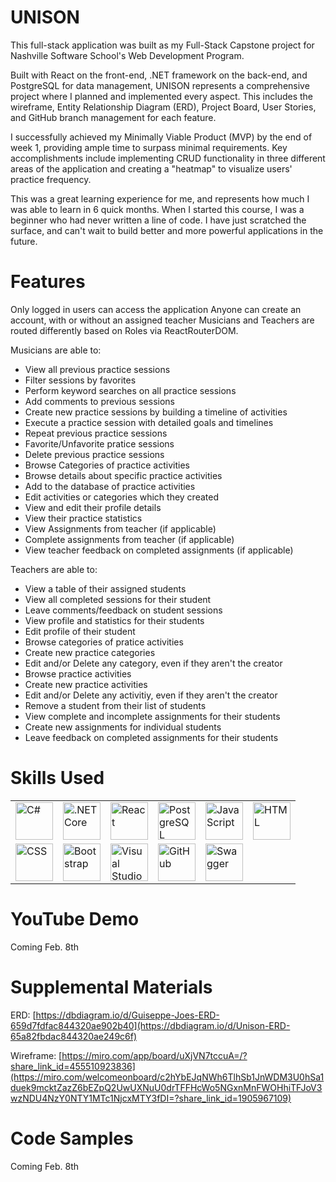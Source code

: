 UNISON
================
This full-stack application was built as my Full-Stack Capstone project for Nashville Software School's Web Development Program.

Built with React on the front-end, .NET framework on the back-end, and PostgreSQL for data management, UNISON represents a comprehensive project where I planned and implemented every aspect. This includes the wireframe, Entity Relationship Diagram (ERD), Project Board, User Stories, and GitHub branch management for each feature.

I successfully achieved my Minimally Viable Product (MVP) by the end of week 1, providing ample time to surpass minimal requirements. Key accomplishments include implementing CRUD functionality in three different areas of the application and creating a "heatmap" to visualize users' practice frequency.

This was a great learning experience for me, and represents how much I was able to learn in 6 quick months. When I started this course, I was a beginner who had never written a line of code. I have just scratched the surface, and can't wait to build better and more powerful applications in the future.


Features
============
Only logged in users can access the application
Anyone can create an account, with or without an assigned teacher
Musicians and Teachers are routed differently based on Roles via ReactRouterDOM.

Musicians are able to:
- View all previous practice sessions
- Filter sessions by favorites
- Perform keyword searches on all practice sessions
- Add comments to previous sessions
- Create new practice sessions by building a timeline of activities
- Execute a practice session with detailed goals and timelines
- Repeat previous practice sessions
- Favorite/Unfavorite pratice sessions
- Delete previous practice sessions
- Browse Categories of practice activities
- Browse details about specific practice activities
- Add to the database of practice activities
- Edit activities or categories which they created
- View and edit their profile details
- View their practice statistics
- View Assignments from teacher (if applicable)
- Complete assignments from teacher (if applicable)
- View teacher feedback on completed assignments (if applicable)

Teachers are able to:
- View a table of their assigned students
- View all completed sessions for their student
- Leave comments/feedback on student sessions
- View profile and statistics for their students
- Edit profile of their student
- Browse categories of pratice activities
- Create new practice categories
- Edit and/or Delete any category, even if they aren't the creator
- Browse practice activities
- Create new practice activities
- Edit and/or Delete any activitiy, even if they aren't the creator
- Remove a student from their list of students
- View complete and incomplete assignments for their students
- Create new assignments for individual students
- Leave feedback on completed assignments for their students
  

Skills Used
============
  <table>
      <tbody>
           <tr>
              <td style={{padding:10}}><img width="60" src="https://user-images.githubusercontent.com/25181517/121405384-444d7300-c95d-11eb-959f-913020d3bf90.png" alt="C#" title="C#"/></td>
              <td style={{padding:10}}><img width="60" src="https://user-images.githubusercontent.com/25181517/121405754-b4f48f80-c95d-11eb-8893-fc325bde617f.png" alt=".NET Core" title=".NET Core"/></td>
              <td style={{padding:10}}><img width="60" src="https://user-images.githubusercontent.com/25181517/183897015-94a058a6-b86e-4e42-a37f-bf92061753e5.png" alt="React" title="React"/></td>
              <td style={{padding:10}}><img width="60" src="https://user-images.githubusercontent.com/25181517/117208740-bfb78400-adf5-11eb-97bb-09072b6bedfc.png" alt="PostgreSQL" title="PostgreSQL"/></td>
              <td style={{padding:10}}><img width="60" src="https://user-images.githubusercontent.com/25181517/117447155-6a868a00-af3d-11eb-9cfe-245df15c9f3f.png" alt="JavaScript" title="JavaScript"/></td>
              <td style={{padding:10}}><img width="60" src="https://user-images.githubusercontent.com/25181517/192158954-f88b5814-d510-4564-b285-dff7d6400dad.png" alt="HTML" title="HTML"/></td>
          </tr>
           <tr>
               <td style={{padding:10}}><img width="60" src="https://user-images.githubusercontent.com/25181517/183898674-75a4a1b1-f960-4ea9-abcb-637170a00a75.png" alt="CSS" title="CSS"/></td>
               <td style={{padding:10}}><img width="60" src="https://user-images.githubusercontent.com/25181517/183898054-b3d693d4-dafb-4808-a509-bab54cf5de34.png" alt="Bootstrap" title="Bootstrap"/></td>
               <td style={{padding:10}}><img width="60" src="https://user-images.githubusercontent.com/25181517/192108891-d86b6220-e232-423a-bf5f-90903e6887c3.png" alt="Visual Studio Code" title="Visual Studio Code"/></td>
               <td style={{padding:10}}><img width="60" src="https://user-images.githubusercontent.com/25181517/192108374-8da61ba1-99ec-41d7-80b8-fb2f7c0a4948.png" alt="GitHub" title="GitHub"/></td>
               <td style={{padding:10}}><img width="60" src="https://user-images.githubusercontent.com/25181517/186711335-a3729606-5a78-4496-9a36-06efcc74f800.png" alt="Swagger" title="Swagger"/></td>
          </tr>
      </tbody>
  </table>


YouTube Demo
============
Coming Feb. 8th

Supplemental Materials
==================
ERD: [https://dbdiagram.io/d/Guiseppe-Joes-ERD-659d7fdfac844320ae902b40](https://dbdiagram.io/d/Unison-ERD-65a82fbdac844320ae249c6f)

Wireframe: [https://miro.com/app/board/uXjVN7tccuA=/?share_link_id=455510923836](https://miro.com/welcomeonboard/c2hYbEJqNWh6TlhSb1JnWDM3U0hSa1duek9mcktZazZ6bEZpQ2UwUXNuU0drTFFHcWo5NGxnMnFWOHhiTFJoV3wzNDU4NzY0NTY1MTc1NjcxMTY3fDI=?share_link_id=1905967109)

Code Samples
==========

Coming Feb. 8th




